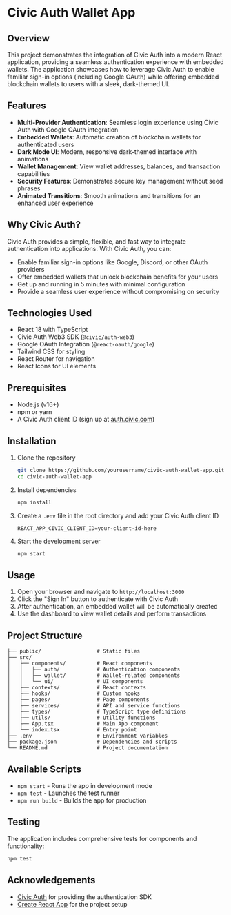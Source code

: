 # Civic Auth Wallet App

## Overview

This project demonstrates the integration of Civic Auth into a modern React application, providing a seamless authentication experience with embedded wallets. The application showcases how to leverage Civic Auth to enable familiar sign-in options (including Google OAuth) while offering embedded blockchain wallets to users with a sleek, dark-themed UI.

## Features

- **Multi-Provider Authentication**: Seamless login experience using Civic Auth with Google OAuth integration
- **Embedded Wallets**: Automatic creation of blockchain wallets for authenticated users
- **Dark Mode UI**: Modern, responsive dark-themed interface with animations
- **Wallet Management**: View wallet addresses, balances, and transaction capabilities
- **Security Features**: Demonstrates secure key management without seed phrases
- **Animated Transitions**: Smooth animations and transitions for an enhanced user experience

## Why Civic Auth?

Civic Auth provides a simple, flexible, and fast way to integrate authentication into applications. With Civic Auth, you can:

- Enable familiar sign-in options like Google, Discord, or other OAuth providers
- Offer embedded wallets that unlock blockchain benefits for your users
- Get up and running in 5 minutes with minimal configuration
- Provide a seamless user experience without compromising on security

## Technologies Used

- React 18 with TypeScript
- Civic Auth Web3 SDK (`@civic/auth-web3`)
- Google OAuth Integration (`@react-oauth/google`)
- Tailwind CSS for styling
- React Router for navigation
- React Icons for UI elements

## Prerequisites

- Node.js (v16+)
- npm or yarn
- A Civic Auth client ID (sign up at [auth.civic.com](https://auth.civic.com))

## Installation

1. Clone the repository
   ```bash
   git clone https://github.com/yourusername/civic-auth-wallet-app.git
   cd civic-auth-wallet-app
   ```

2. Install dependencies
   ```bash
   npm install
   ```

3. Create a `.env` file in the root directory and add your Civic Auth client ID
   ```
   REACT_APP_CIVIC_CLIENT_ID=your-client-id-here
   ```

4. Start the development server
   ```bash
   npm start
   ```

## Usage

1. Open your browser and navigate to `http://localhost:3000`
2. Click the "Sign In" button to authenticate with Civic Auth
3. After authentication, an embedded wallet will be automatically created
4. Use the dashboard to view wallet details and perform transactions

## Project Structure

```
├── public/                  # Static files
├── src/
│   ├── components/          # React components
│   │   ├── auth/            # Authentication components
│   │   ├── wallet/          # Wallet-related components
│   │   └── ui/              # UI components
│   ├── contexts/            # React contexts
│   ├── hooks/               # Custom hooks
│   ├── pages/               # Page components
│   ├── services/            # API and service functions
│   ├── types/               # TypeScript type definitions
│   ├── utils/               # Utility functions
│   ├── App.tsx              # Main App component
│   └── index.tsx            # Entry point
├── .env                     # Environment variables
├── package.json             # Dependencies and scripts
└── README.md                # Project documentation
```

## Available Scripts

- `npm start` - Runs the app in development mode
- `npm test` - Launches the test runner
- `npm run build` - Builds the app for production

## Testing

The application includes comprehensive tests for components and functionality:

```bash
npm test
```

## Acknowledgements

- [Civic Auth](https://auth.civic.com) for providing the authentication SDK
- [Create React App](https://create-react-app.dev/) for the project setup
